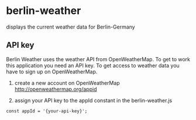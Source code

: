 # berlin-weather
displays the current weather data for Berlin-Germany

## API key
Berlin Weather uses the weather API from OpenWeatherMap.
To get to work this application you need an API key. To get access to weather data you have to sign up on OpenWeatherMap.

1. create a new account on OpenWeatherMap
<http://openweathermap.org/appid>


2. assign your API key to the appId constant in the berlin-weather.js
```
const appId = '{your-api-key}';
```

